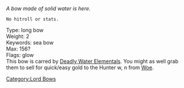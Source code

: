 *A bow made of solid water is here.*

`No hitroll or stats.`

Type: long bow  
Weight: 2  
Keywords: sea bow  
Max: 156?  
Flags: glow  
This bow is carred by [Deadly Water
Elementals](Deadly_Water_Elementals "wikilink"). You might as well grab
them to sell for quick/easy gold to the Hunter w, n from
[Woe](Woe "wikilink").

[Category:Lord Bows](Category:Lord_Bows "wikilink")
